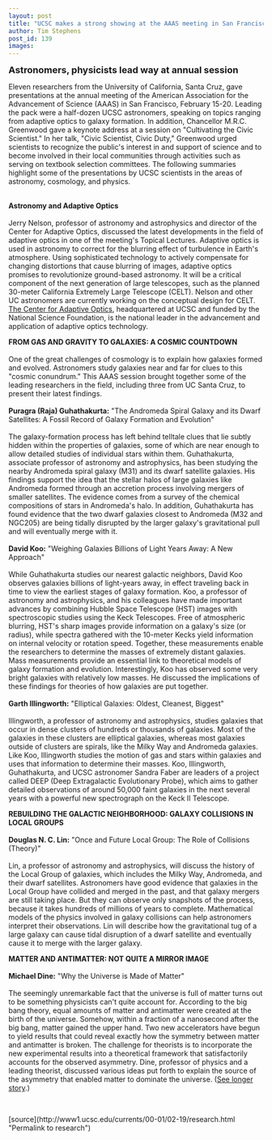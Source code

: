 ```yaml
---
layout: post
title: "UCSC makes a strong showing at the AAAS meeting in San Francisco"
author: Tim Stephens
post_id: 139
images:
---
```


<p>
  <font size="4"><b>Astronomers, physicists lead way at annual session</b></font>
</p>
<p>
  Eleven researchers from the University of California, Santa Cruz, gave presentations at the annual meeting of the American Association for the Advancement of Science (AAAS) in San Francisco, February 15-20. Leading the pack were a half-dozen UCSC astronomers, speaking on topics ranging from adaptive optics to galaxy formation. In addition, Chancellor M.R.C. Greenwood gave a keynote address at a session on "Cultivating the Civic Scientist." In her talk, "Civic Scientist, Civic Duty," Greenwood urged scientists to recognize the public's interest in and support of science and to become involved in their local communities through activities such as serving on textbook selection committees. The following summaries highlight some of the presentations by UCSC scientists in the areas of astronomy, cosmology, and physics.
</p>
<p>
  <br>
  <b>Astronomy and Adaptive Optics<br>
  <br></b> Jerry Nelson, professor of astronomy and astrophysics and director of the Center for Adaptive Optics, discussed the latest developments in the field of adaptive optics in one of the meeting's Topical Lectures. Adaptive optics is used in astronomy to correct for the blurring effect of turbulence in Earth's atmosphere. Using sophisticated technology to actively compensate for changing distortions that cause blurring of images, adaptive optics promises to revolutionize ground-based astronomy. It will be a critical component of the next generation of large telescopes, such as the planned 30-meter California Extremely Large Telescope (CELT). Nelson and other UC astronomers are currently working on the conceptual design for CELT. <a href="http://www.ucolick.org/~cfao/">The Center for Adaptive Optics</a>, headquartered at UCSC and funded by the National Science Foundation, is the national leader in the advancement and application of adaptive optics technology.
</p>
<p>
  <b>FROM GAS AND GRAVITY TO GALAXIES: A COSMIC COUNTDOWN<br>
  <br></b>One of the great challenges of cosmology is to explain how galaxies formed and evolved. Astronomers study galaxies near and far for clues to this "cosmic conundrum." This AAAS session brought together some of the leading researchers in the field, including three from UC Santa Cruz, to present their latest findings.<br>
  <br>
  <b>Puragra (Raja) Guhathakurta:</b> "The Andromeda Spiral Galaxy and its Dwarf Satellites: A Fossil Record of Galaxy Formation and Evolution"<br>
  <br>
  The galaxy-formation process has left behind telltale clues that lie subtly hidden within the properties of galaxies, some of which are near enough to allow detailed studies of individual stars within them. Guhathakurta, associate professor of astronomy and astrophysics, has been studying the nearby Andromeda spiral galaxy (M31) and its dwarf satellite galaxies. His findings support the idea that the stellar halos of large galaxies like Andromeda formed through an accretion process involving mergers of smaller satellites. The evidence comes from a survey of the chemical compositions of stars in Andromeda's halo. In addition, Guhathakurta has found evidence that the two dwarf galaxies closest to Andromeda (M32 and NGC205) are being tidally disrupted by the larger galaxy's gravitational pull and will eventually merge with it.<br>
  <br>
  <b>David Koo:</b> "Weighing Galaxies Billions of Light Years Away: A New Approach"<br>
  <br>
  While Guhathakurta studies our nearest galactic neighbors, David Koo observes galaxies billions of light-years away, in effect traveling back in time to view the earliest stages of galaxy formation. Koo, a professor of astronomy and astrophysics, and his colleagues have made important advances by combining Hubble Space Telescope (HST) images with spectroscopic studies using the Keck Telescopes. Free of atmospheric blurring, HST's sharp images provide information on a galaxy's size (or radius), while spectra gathered with the 10-meter Kecks yield information on internal velocity or rotation speed. Together, these measurements enable the researchers to determine the masses of extremely distant galaxies. Mass measurements provide an essential link to theoretical models of galaxy formation and evolution. Interestingly, Koo has observed some very bright galaxies with relatively low masses. He discussed the implications of these findings for theories of how galaxies are put together.<br>
  <br>
  <b>Garth Illingworth:</b> "Elliptical Galaxies: Oldest, Cleanest, Biggest"<br>
  <br>
  Illingworth, a professor of astronomy and astrophysics, studies galaxies that occur in dense clusters of hundreds or thousands of galaxies. Most of the galaxies in these clusters are elliptical galaxies, whereas most galaxies outside of clusters are spirals, like the Milky Way and Andromeda galaxies. Like Koo, Illingworth studies the motion of gas and stars within galaxies and uses that information to determine their masses. Koo, Illingworth, Guhathakurta, and UCSC astronomer Sandra Faber are leaders of a project called DEEP (Deep Extragalactic Evolutionary Probe), which aims to gather detailed observations of around 50,000 faint galaxies in the next several years with a powerful new spectrograph on the Keck II Telescope.
</p>
<p>
  <b>REBUILDING THE GALACTIC NEIGHBORHOOD: GALAXY COLLISIONS IN LOCAL GROUPS<br>
  <br>
  Douglas N. C. Lin:</b> "Once and Future Local Group: The Role of Collisions (Theory)"<br>
  <br>
  Lin, a professor of astronomy and astrophysics, will discuss the history of the Local Group of galaxies, which includes the Milky Way, Andromeda, and their dwarf satellites. Astronomers have good evidence that galaxies in the Local Group have collided and merged in the past, and that galaxy mergers are still taking place. But they can observe only snapshots of the process, because it takes hundreds of millions of years to complete. Mathematical models of the physics involved in galaxy collisions can help astronomers interpret their observations. Lin will describe how the gravitational tug of a large galaxy can cause tidal disruption of a dwarf satellite and eventually cause it to merge with the larger galaxy.
</p>
<p>
  <b>MATTER AND ANTIMATTER: NOT QUITE A MIRROR IMAGE<br>
  <br>
  Michael Dine:</b> "Why the Universe is Made of Matter"<br>
  <br>
  The seemingly unremarkable fact that the universe is full of matter turns out to be something physicists can't quite account for. According to the big bang theory, equal amounts of matter and antimatter were created at the birth of the universe. Somehow, within a fraction of a nanosecond after the big bang, matter gained the upper hand. Two new accelerators have begun to yield results that could reveal exactly how the symmetry between matter and antimatter is broken. The challenge for theorists is to incorporate the new experimental results into a theoretical framework that satisfactorily accounts for the observed asymmetry. Dine, professor of physics and a leading theorist, discussed various ideas put forth to explain the source of the asymmetry that enabled matter to dominate the universe. (<a href="http://www.ucsc.edu/currents/00-01/02-19/matter.html">See longer story</a>.)
</p>
<p>
  <br>

</p>
[source](http://www1.ucsc.edu/currents/00-01/02-19/research.html "Permalink to research")
